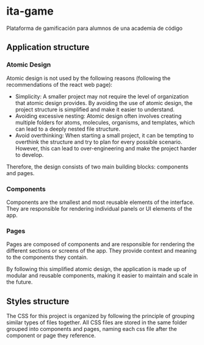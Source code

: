 # ita-game
Plataforma de gamificación para alumnos de una academia de código

## Application structure


### Atomic Design

Atomic design is not used by the following reasons (following the recommendations of the react web page):

- Simplicity: A smaller project may not require the level of organization that atomic design provides. By avoiding the use of atomic design, the project structure is simplified and make it easier to understand.
- Avoiding excessive nesting: Atomic design often involves creating multiple folders for atoms, molecules, organisms, and templates, which can lead to a deeply nested file structure.
- Avoid overthinking: When starting a small project, it can be tempting to overthink the structure and try to plan for every possible scenario. However, this can lead to over-engineering and make the project harder to develop.

Therefore, the design consists of two main building blocks: components and pages.

### Components
Components are the smallest and most reusable elements of the interface. They are responsible for rendering individual panels or UI elements of the app.

### Pages
Pages are composed of components and are responsible for rendering the different sections or screens of the app. They provide context and meaning to the components they contain.

By following this simplified atomic design, the application is made up of modular and reusable components, making it easier to maintain and scale in the future.

## Styles structure

The CSS for this project is organized by following the principle of grouping similar types of files together. All CSS files are stored in the same folder grouped into components and pages, naming each css file after the component or page they reference. 
